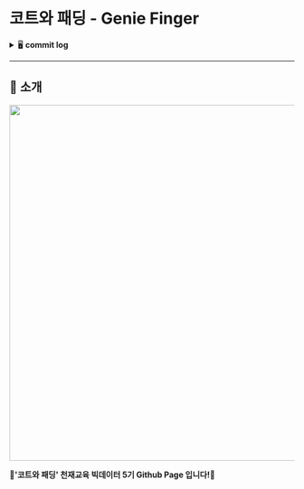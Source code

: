 # 코트와 패딩 - Genie Finger

<details>
<summary>🖥 <b>commit log</b></summary><br>
  
### Team Name - 코트와 패딩
### Project Name - Genie Finger
### Team Member & R&R


<table>
  <tr>
    <td align="center">
    <a href="https://github.com/k-3730">
    <img src="https://github.com/k-3730.png" width="150px;" alt="홍준"/>
    <br />
    <sub>
    <b>권홍준</b><br>
    <b> :bulb: PM 및 컨텐츠 개발</b>
    </sub>
    </a>
    <br />
    <td align="center">
    <a href="https://github.com/dony1220">
    <img src="https://github.com/dony1220.png" width="150px;" alt="도현"/>
    <br />
    <sub>
    <b>김도현</b><br>
    <b>🌟 컨텐츠 개발 및 웹 개발</b>
    </sub>
    </a>
    <td align="center">
    <a href="https://github.com/dnddl6962">
    <img src="https://github.com/dnddl6962.png" width="150px;" alt="웅"/>
    <br />
    <sub>
    <b>장 웅</b><br>
    <b>🌟 웹 개발 및 컨텐츠 개발, 로그 연동</b>
    </sub>
    </a>
    <br />
    </td>
    <td align="center">
    <a href="https://github.com/surplus96">
    <img src="https://github.com/surplus96.png" width="150px;" alt="태영"/>
    <br />
    <sub>
    <b>최태영</b><br>
    <b> :bulb: 컨텐츠 개발 및 코드 정제</b>
    </sub>
    </a>
    <br />
    </td>    
    <br />
    </td>
  </tr>
</table>
<br/>
<br/>



<h3 align="left"><b>🛠 Used Tool/Stack 🛠</b></h3>
</br>
<p align="left">



<img alt="Python" src ="https://img.shields.io/badge/Python-3776AB.svg?&style=for-the-badge&logo=Python&logoColor=white"/>
<img alt="TensorFlow" src ="https://img.shields.io/badge/TensorFlow-FF6F00.svg?&style=for-the-badge&logo=TensorFlow&logoColor=black"/>
<img alt="Jupyter" src ="https://img.shields.io/badge/Jupyter-F37626.svg?&style=for-the-badge&logo=Jupyter&logoColor=white"/>
<img alt="OpenCV" src ="https://img.shields.io/badge/OpenCV-5C3EE8.svg?&style=for-the-badge&logo=OpenCV&logoColor=white"/>
<img alt="OpenAI" src ="https://img.shields.io/badge/OpenAI-412991.svg?&style=for-the-badge&logo=OpenAI&logoColor=white"/>
<img alt="Anaconda" src ="https://img.shields.io/badge/Anaconda-44A833.svg?&style=for-the-badge&logo=Anaconda&logoColor=black"/>
<img alt="GitHub" src ="https://img.shields.io/badge/GitHub-181717.svg?&style=for-the-badge&logo=GitHub&logoColor=white"/>
<img alt="Flask" src ="https://img.shields.io/badge/Flask-000000.svg?&style=for-the-badge&logo=Flask&logoColor=white"/>



</details>

- - -
## 📃 **소개**
<p align="left">
  <img src="https://github.com/dnddl6962/flask/assets/96913965/0af57721-4025-4458-9333-cb2df39dabb8" width = "630px">
</p>

**🥇'코트와 패딩' 천재교육 빅데이터 5기 Github Page 입니다!🥇**
